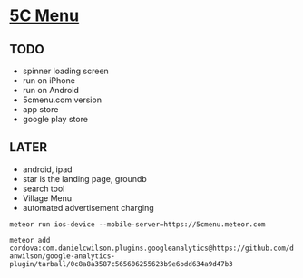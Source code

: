 # [5C Menu](5cmenu.com)

## TODO
- spinner loading screen
- run on iPhone
- run on Android
- 5cmenu.com version
- app store
- google play store


## LATER
- android, ipad
- star is the landing page, groundb
- search tool
- Village Menu
- automated advertisement charging


`meteor run ios-device --mobile-server=https://5cmenu.meteor.com`

`meteor add cordova:com.danielcwilson.plugins.googleanalytics@https://github.com/danwilson/google-analytics-plugin/tarball/0c8a8a3587c565606255623b9e6bdd634a9d47b3`


